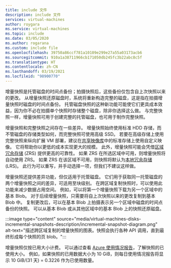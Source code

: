 ```yaml
---
title: include 文件
description: include 文件
services: virtual-machines
author: roygara
ms.service: virtual-machines
ms.topic: include
ms.date: 03/05/2020
ms.author: rogarana
ms.custom: include file
ms.openlocfilehash: 39750a86ccf781a10109e299e27a55a03173acb6
ms.sourcegitcommit: 910a1a38711966cb171050db245fc3b22abc8c5f
ms.translationtype: HT
ms.contentlocale: zh-CN
ms.lasthandoff: 03/19/2021
ms.locfileid: "98900770"
---
```

增量快照是托管磁盘的时间点备份；拍摄快照后，这些备份仅包含自上次快照以来的更改。 从增量快照还原磁盘时，系统将重新构造完整的磁盘，这是指在拍摄增量快照时磁盘的时间点备份。 托管磁盘快照的这种新功能可能使它们更具成本效益，因为你不必在拍摄单个快照时存储整个磁盘，除非你选择这么做。 与完整快照一样，增量快照可用于创建完整的托管磁盘，也可用于制作完整快照。

增量快照和完整快照之间存在一些差异。 增量快照始终使用标准 HDD 存储，而不管磁盘的存储类型如何，而完整快照可使用高级 SSD。 若要在高级存储上使用完整快照来纵向扩展 VM 部署，建议在[共享映像库](../articles/virtual-machines/shared-image-galleries.md)中的标准存储上使用自定义映像。 它将帮助你以更低的成本实现更大的规模。 此外，增量快照可能会凭借[区域冗余存储](../articles/storage/common/storage-redundancy.md) (ZRS) 提供更高的可靠性。 如果 ZRS 在所选区域中可用，则增量快照将自动使用 ZRS。 如果 ZRS 在该区域不可用，则快照将默认为[本地冗余存储](../articles/storage/common/storage-redundancy.md) (LRS)。 此行为可以重写，并手动选择一项，但我们不建议这样做。

增量快照还提供差异功能，但仅适用于托管磁盘。 它们用于获取同一托管磁盘的两个增量快照之间的差异，可适用至块级别。 在跨区域复制快照时，可以使用此功能来减少数据占用空间。  例如，可以将第一个增量快照下载为另一个区域中的基本 Blob。 对于后续增量快照，只需要将自上次快照以来的更改复制到基本 Blob 中。 复制更改后，可以在基本 Blob 上拍摄表示另一个区域中磁盘的时间点备份的快照。 可以从基本 Blob 或从其他区域中的基本 Blob 上的快照还原磁盘。

:::image type="content" source="media/virtual-machines-disks-incremental-snapshots-description/incremental-snapshot-diagram.png" alt-text="描述跨区域复制的增量快照的图表。快照会执行各种 API 调用，直到最终形成每个快照的页 blob。":::

增量快照仅按已用大小计费。 可以通过查看 [Azure 使用情况报告](../articles/cost-management-billing/understand/review-individual-bill.md)，了解快照的已使用大小。 例如，如果快照的已用数据大小为 10 GiB，则每日使用情况报告将显示 10 GiB/(31 天) = 0.3226 作为已使用数量。